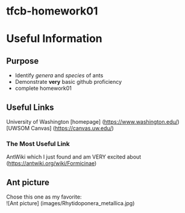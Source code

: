 # tfcb-homework01
# Useful Information
## Purpose
- Identify *genera* and *species* of ants
- Demonstrate **__very__** basic github proficiency
- complete homework01

## Useful Links
University of Washington [homepage] (https://www.washington.edu/)   
[UWSOM Canvas] (https://canvas.uw.edu/)
### The Most Useful Link
AntWiki which I just found and am VERY excited about (https://antwiki.org/wiki/Formicinae)

## Ant picture
Chose this one as my favorite:   
![Ant picture] (images/Rhytidoponera_metallica.jpg)
